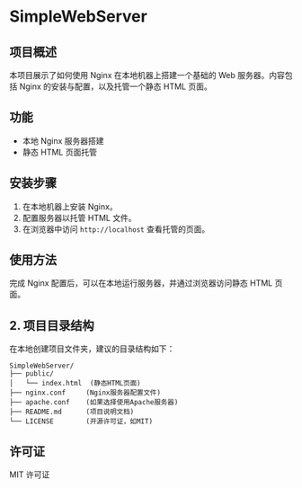 # SimpleWebServer

## 项目概述
本项目展示了如何使用 Nginx 在本地机器上搭建一个基础的 Web 服务器。内容包括 Nginx 的安装与配置，以及托管一个静态 HTML 页面。

## 功能
- 本地 Nginx 服务器搭建
- 静态 HTML 页面托管

## 安装步骤
1. 在本地机器上安装 Nginx。
2. 配置服务器以托管 HTML 文件。
3. 在浏览器中访问 `http://localhost` 查看托管的页面。

## 使用方法
完成 Nginx 配置后，可以在本地运行服务器，并通过浏览器访问静态 HTML 页面。

## 2. **项目目录结构**
   在本地创建项目文件夹，建议的目录结构如下：
   ```
   SimpleWebServer/
   ├── public/
   │   └── index.html  (静态HTML页面)
   ├── nginx.conf     (Nginx服务器配置文件)
   ├── apache.conf    (如果选择使用Apache服务器)
   ├── README.md      (项目说明文档)
   └── LICENSE        (开源许可证，如MIT)
   ```
## 许可证
MIT 许可证
